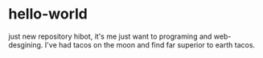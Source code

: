 # hello-world
just new repository
hibot, it's me just want to programing and web-desgining.
I've had tacos on the moon and find far superior to earth tacos. 
